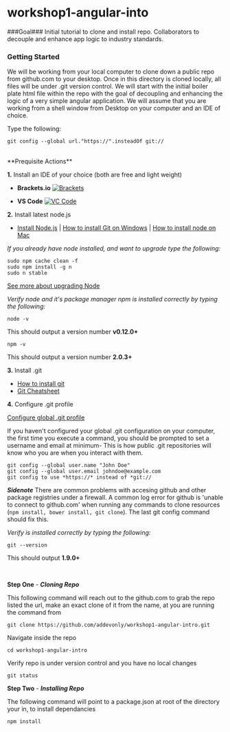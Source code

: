 # workshop1-angular-into
###Goal###
Initial tutorial to clone and install repo. Collaborators to decouple and enhance app logic to industry standards.

### Getting Started
We will be working from your local computer to clone down a public repo from github.com to your desktop. Once in this directory is cloned locally, all files will be under .git version control. We will start with the initial boiler plate html file within the repo with the goal of decoupling and enhancing the logic of a very simple angular application. We will assume that you are working from a shell window from Desktop on your computer and an IDE of choice.

Type the following:

    git config --global url."https://".insteadOf git://

<br />
**Prequisite Actions**

**1.** Install an IDE of your choice (both are free and light weight)
* **Brackets.io**
[![Brackets](http://brackets.io/img/hero.png "Adobe Brackets")](http://brackets.io/)


* **VS Code**
[![VC Code](https://code.visualstudio.com/Content/images/hero-osx.png "VS Code IDE")](https://code.visualstudio.com/)


**2.** Install latest node.js <br />
* [Install Node.js](https://nodejs.org/en/) | [How to install Git on Windows](http://blog.teamtreehouse.com/install-node-js-npm-windows) | [How to install node on Mac](http://blog.teamtreehouse.com/install-node-js-npm-mac)

*If you already have node installed, and want to upgrade type the following:*

    sudo npm cache clean -f
    sudo npm install -g n
    sudo n stable

[See more about upgrading Node](http://davidwalsh.name/upgrade-nodejs)

*Verify node and it's package manager npm is installed correctly by typing the following:*

    node -v
This should output a version number **v0.12.0+**

    npm -v
This should output a version number **2.0.3+**


**3.** Install .git <br />
* [How to install git](https://git-scm.com/book/en/v2/Getting-Started-Installing-Git)
* [Git Cheatsheet](https://training.github.com/kit/downloads/github-git-cheat-sheet.pdf)

**4.** Configure .git profile

[Configure global .git profile](https://git-scm.com/book/en/v2/Getting-Started-First-Time-Git-Setup)


If you haven't configured your global .git configuration on your computer, the first time you execute a command, you should be prompted to set a username and email at minimum- This is how public .git repositories will know who you are when you interact with them.

    git config --global user.name "John Doe"
    git config --global user.email johndoe@example.com
    git config to use *https://* instead of *git://

***Sidenote*** There are common problems with accesing github and other package registries under a firewall. A common log error for github is 'unable to connect to github.com' when running any commands to clone resources (`npm install, bower install, git clone`). The last git config command should fix this.

*Verify is installed correctly by typing the following:*

    git --version
This should output **1.9.0+**

<br/>


**Step One** - ***Cloning Repo***

This following command will reach out to the github.com to grab the repo listed the url, make an exact clone of it from the name, at you are running the command from

    git clone https://github.com/addevonly/workshop1-angular-intro.git

Navigate inside the repo

    cd workshop1-angular-intro

Verify repo is under version control and you have no local changes

    git status


**Step Two** - ***Installing Repo***

The following command will point to a package.json at root of the directory your in, to install dependancies

    npm install
